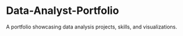 # Data-Analyst-Portfolio
A portfolio showcasing data analysis projects, skills, and visualizations.
